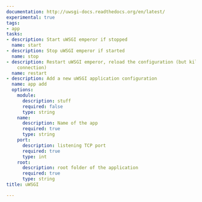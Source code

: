 ```yaml
---
documentation: http://uwsgi-docs.readthedocs.org/en/latest/
experimental: true
tags:
- app
tasks:
- description: Start uWSGI emperor if stopped
  name: start
- description: Stop uWSGI emperor if started
  name: stop
- description: Restart uWSGI emperor, reload the configuration (but kills existing
    connection)
  name: restart
- description: Add a new uWSGI application configuration
  name: app add
  options:
    module:
      description: stuff
      required: false
      type: string
    name:
      description: Name of the app
      required: true
      type: string
    port:
      description: listening TCP port
      required: true
      type: int
    root:
      description: root folder of the application
      required: true
      type: string
title: uWSGI

---
```

